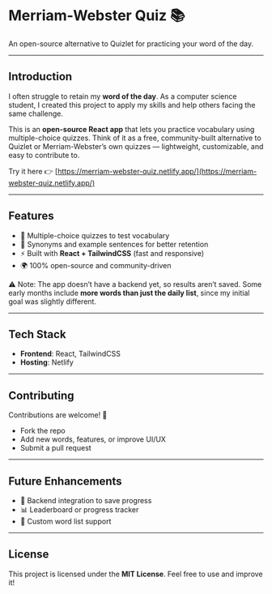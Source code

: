 # Merriam-Webster Quiz 📚

An open-source alternative to Quizlet for practicing your word of the day.

---

## Introduction

I often struggle to retain my **word of the day**. As a computer science student, I created this project to apply my skills and help others facing the same challenge.

This is an **open-source React app** that lets you practice vocabulary using multiple-choice quizzes. Think of it as a free, community-built alternative to Quizlet or Merriam-Webster’s own quizzes — lightweight, customizable, and easy to contribute to.

Try it here 👉 [https://merriam-webster-quiz.netlify.app/](https://merriam-webster-quiz.netlify.app/)

---

## Features

* 🎯 Multiple-choice quizzes to test vocabulary
* 🔄 Synonyms and example sentences for better retention
* ⚡ Built with **React + TailwindCSS** (fast and responsive)
* 🌍 100% open-source and community-driven

⚠️ Note: The app doesn’t have a backend yet, so results aren’t saved. Some early months include **more words than just the daily list**, since my initial goal was slightly different.

---

## Tech Stack

* **Frontend**: React, TailwindCSS
* **Hosting**: Netlify

---

## Contributing

Contributions are welcome! 🚀

* Fork the repo
* Add new words, features, or improve UI/UX
* Submit a pull request

---

## Future Enhancements

* 🔐 Backend integration to save progress
* 📊 Leaderboard or progress tracker
* 📝 Custom word list support

---

## License

This project is licensed under the **MIT License**. Feel free to use and improve it!

